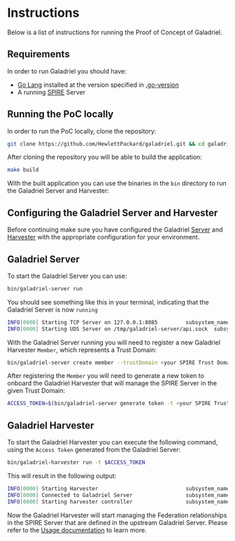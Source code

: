 # Instructions
Below is a list of instructions for running the Proof of Concept of Galadriel.

## Requirements
In order to run Galadriel you should have:
- [Go Lang](https://go.dev/dl/) installed at the version specified in [.go-version](/.go-version)
- A running [SPIRE](https://spiffe.io/docs/latest/deploying/install-server/) Server

## Running the PoC locally
In order to run the PoC locally, clone the repository:
```bash
git clone https://github.com/HewlettPackard/galadriel.git && cd galadriel
```

After cloning the repository you will be able to build the application:
```bash
make build
```

With the built application you can use the binaries in the `bin` directory to run the Galadriel Server and Harvester:

## Configuring the Galadriel Server and Harvester
Before continuing make sure you have configured the Galadriel [Server](./USAGE.md#galadriel-server-configuration-file) and [Harvester](./USAGE.md#galadriel-harvester-configuration-file) with the appropriate configuration for your environment.

## Galadriel Server
To start the Galadriel Server you can use:
```bash
bin/galadriel-server run
```

You should see something like this in your terminal, indicating that the Galadriel Server is now `running`
```bash
INFO[0000] Starting TCP Server on 127.0.0.1:8085         subsystem_name=endpoints
INFO[0000] Starting UDS Server on /tmp/galadriel-server/api.sock  subsystem_name=endpoints
```

With the Galadriel Server running you will need to register a new Galadriel Harvester `Member`, which represents a Trust Domain:
```bash
bin/galadriel-server create member --trustDomain <your SPIRE Trust Domain>
```

After registering the `Member` you will need to generate a new token to onboard the Galadriel Harvester that will manage the SPIRE Server in the given Trust Domain:
```bash
ACCESS_TOKEN=$(bin/galadriel-server generate token -t <your SPIRE Trust Domain> | cut -d ' ' -f 3)
```
## Galadriel Harvester
To start the Galadriel Harvester you can execute the following command, using the `Access Token` generated from the Galadriel Server:

```bash
bin/galadriel-harvester run -t $ACCESS_TOKEN
```

This will result in the following output:
```bash
INFO[0000] Starting Harvester                            subsystem_name=harvester
INFO[0000] Connected to Galadriel Server                 subsystem_name=galadriel_server_client
INFO[0000] Starting harvester controller                 subsystem_name=harvester_controller
```

Now the Galadriel Harvester will start managing the Federation relationships in the SPIRE Server that are defined in the upstream Galadriel Server. Please refer to the [Usage documentation](./USAGE.md) to learn more.
